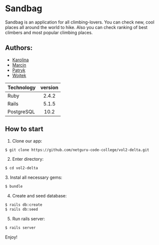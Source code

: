# Sandbag
Sandbag is an application for all climbing-lovers. You can check new, cool places all around the world to hike. Also you can check ranking of best climbers and most popular climbing places.

## Authors:

* [Karolina](https://github.com/karos)
* [Marcin](https://github.com/marcin-ger)
* [Patryk](https://github.com/droznyk)
* [Wojtek](https://github.com/vjtknn)

|     Technology    |   version      |
| ------------- |:-------------:|
|     Ruby    |   2.4.2      |
| Rails    | 5.1.5 |
| PostgreSQL   | 10.2    |

## How to start
1. Clone our app:
```bash
$ git clone https://github.com/netguru-code-college/vol2-delta.git
```

2. Enter directory:
```bash
$ cd vol2-delta
```

3. Instal all necessary gems:
```bash
$ bundle
```

4. Create and seed database:
```bash
$ rails db:create
$ rails db:seed
```

5. Run rails server:
```bash
$ rails server
```

Enjoy!
